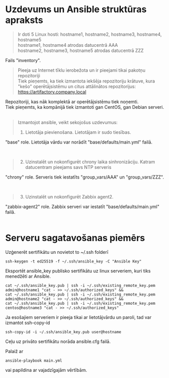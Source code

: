# Uzdevums un Ansible struktūras apraksts

> Ir doti 5 Linux hosti: hostname1, hostname2, hostname3, hostname4, hostname5  
> hostname1, hostname4 atrodas datucentrā AAA  
> hostname2, hostname3, hostname5  atrodas datucentrā ZZZ  

Fails "inventory".  
  
> Pieeja uz Internet tīklu ierobežota un ir pieejami tikai pakotņu repozitoriji  
Tiek pieņemts, ka tiek izmantota iekšēja repozitoriju krātuve, kura "kešo" operētājsistēmu un citus attālinātos repozitorijus: https://artifactory.company.local

Repozitoriji, kas nāk komplektā ar operētājsistēmu tiek noņemti.  
Tiek pieņemts, ka kompānijā tiek izmantoti gan CentOS, gan Debian serveri.  
<br>
> Izmantojot ansible, veikt sekojošus uzdevumus:  
> 1. Lietotāja pievienošana. Lietotājam ir sudo tiesības.

"base" role. Lietotāja vārdu var norādīt "base/defaults/main.yml" failā.  

<br>

> 2. Uzinstalēt un nokonfigurēt chrony laika sinhronizāciju. Katram datucentram pieejams savs NTP serveris

"chrony" role. Serveris tiek iestatīts "group_vars/AAA" un "group_vars/ZZZ".

<br>

> 3. Uzinstalēt un nokonfigurēt Zabbix agent2.

"zabbix-agent2" role.
Zabbix serveri var iestatīt "base/defaults/main.yml" failā.  
<br>

# Serveru sagatavošanas piemērs

Uzģenerēt sertifikātu un novietot to ~/.ssh folderī
```
ssh-keygen -t ed25519 -f ~/.ssh/ansible_key -C "Ansible Key"
```
Eksportēt ansible_key publisko sertifikātu uz linux serveriem, kuri tiks menedžēti ar Ansible.
```
cat ~/.ssh/ansible_key.pub | ssh -i ~/.ssh/existing_remote_key.pem  admin@hostname1 "cat - >> ~/.ssh/authorized_keys" &&
cat ~/.ssh/ansible_key.pub | ssh -i ~/.ssh/existing_remote_key.pem  admin@hostname2 "cat - >> ~/.ssh/authorized_keys" &&
cat ~/.ssh/ansible_key.pub | ssh -i ~/.ssh/existing_remote_key.pem  centos@hostname3 "cat - >> ~/.ssh/authorized_keys"
```

Ja esošajiem serveriem ir pieeja tikai ar lietotājvārdu un paroli, tad var izmantot ssh-copy-id
```
ssh-copy-id -i ~/.ssh/ansible_key.pub user@hostname
```
Ceļu uz privāto sertifikātu norāda ansible.cfg failā.

Palaiž ar
```
ansible-playbook main.yml
```
vai papildina ar vajadzīgajām vērtībām.
